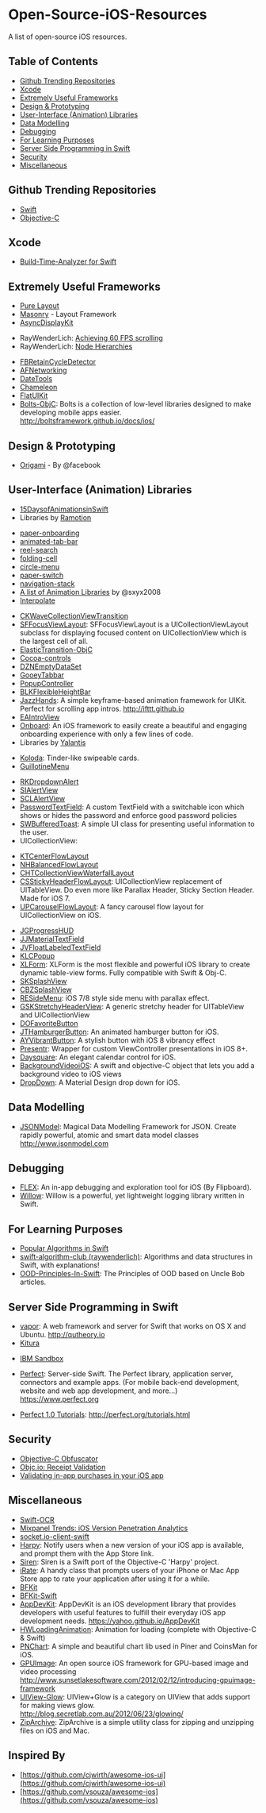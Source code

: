 # Open-Source-iOS-Resources
A list of open-source iOS resources.

## Table of Contents
* [Github Trending Repositories](#github-trending-repositories)
* [Xcode](#xcode)
* [Extremely Useful Frameworks](#extremely-useful-frameworks)
* [Design & Prototyping](#design-&-prototyping)
* [User-Interface (Animation) Libraries](#user-interface-animation-libraries)
* [Data Modelling](#data-modelling)
* [Debugging](#debugging)
* [For Learning Purposes](#for-learning-purposes)
* [Server Side Programming in Swift](#server-side-programming-in-swift)
* [Security](#security)
* [Miscellaneous](#miscellaneous)

## Github Trending Repositories
* [Swift](https://github.com/trending/swift?since=monthly)
* [Objective-C](https://github.com/trending/objective-c?since=monthly)

## Xcode
* [Build-Time-Analyzer for Swift](https://github.com/RobertGummesson/BuildTimeAnalyzer-for-Xcode)

## Extremely Useful Frameworks
* [Pure Layout](https://github.com/PureLayout/PureLayout)
* [Masonry](https://github.com/SnapKit/Masonry) - Layout Framework
* [AsyncDisplayKit](https://github.com/facebook/AsyncDisplayKit)
 - RayWenderLich: [Achieving 60 FPS scrolling](https://www.raywenderlich.com/86365/asyncdisplaykit-tutorial-achieving-60-fps-scrolling)
 - RayWenderLich: [Node Hierarchies](https://www.raywenderlich.com/107310/asyncdisplaykit-tutorial-node-hierarchies)
* [FBRetainCycleDetector](https://github.com/facebook/FBRetainCycleDetector)
* [AFNetworking](https://github.com/AFNetworking/AFNetworking)
* [DateTools](https://github.com/MatthewYork/DateTools)
* [Chameleon](https://github.com/ViccAlexander/Chameleon)
* [FlatUIKit](https://github.com/Grouper/FlatUIKit)
* [Bolts-ObjC](https://github.com/BoltsFramework/Bolts-ObjC): Bolts is a collection of low-level libraries designed to make developing mobile apps easier. http://boltsframework.github.io/docs/ios/

## Design & Prototyping
* [Origami](https://facebook.github.io/origami/) - By @facebook

## User-Interface (Animation) Libraries
* [15DaysofAnimationsinSwift](https://github.com/larrynatalicio/15DaysofAnimationsinSwift)
* Libraries by [Ramotion](https://github.com/Ramotion)
 - [paper-onboarding](https://github.com/Ramotion/paper-onboarding)
 - [animated-tab-bar](https://github.com/Ramotion/animated-tab-bar)
 - [reel-search](https://github.com/Ramotion/reel-search)
 - [folding-cell](https://github.com/Ramotion/folding-cell)
 - [circle-menu](https://github.com/Ramotion/circle-menu)
 - [paper-switch](https://github.com/Ramotion/paper-switch)
 - [navigation-stack](https://github.com/Ramotion/navigation-stack)
 - [A list of Animation Libraries](https://github.com/sxyx2008/awesome-ios-animation) by @sxyx2008
 - [Interpolate](https://github.com/marmelroy/Interpolate)
* [CKWaveCollectionViewTransition](https://github.com/CezaryKopacz/CKWaveCollectionViewTransition)
* [SFFocusViewLayout](https://github.com/fdzsergio/SFFocusViewLayout): SFFocusViewLayout is a UICollectionViewLayout subclass for displaying focused content on UICollectionView which is the largest cell of all.
* [ElasticTransition-ObjC](https://github.com/taglia3/ElasticTransition-ObjC)
* [Cocoa-controls](https://www.cocoacontrols.com/controls?platform_id=ios)
* [DZNEmptyDataSet](https://github.com/dzenbot/DZNEmptyDataSet)
* [GooeyTabbar](https://github.com/KittenYang/GooeyTabbar)
* [PopupController](https://github.com/daisuke310vvv/PopupController)
* [BLKFlexibleHeightBar](https://github.com/bryankeller/BLKFlexibleHeightBar)
* [JazzHands](https://github.com/IFTTT/JazzHands): A simple keyframe-based animation framework for UIKit. Perfect for scrolling app intros. http://ifttt.github.io
* [EAIntroView](https://github.com/ealeksandrov/EAIntroView)
* [Onboard](https://github.com/mamaral/Onboard): An iOS framework to easily create a beautiful and engaging onboarding experience with only a few lines of code.
* Libraries by [Yalantis](https://github.com/Yalantis)
 - [Koloda](https://github.com/Yalantis/Koloda): Tinder-like swipeable cards.
 - [GuillotineMenu](https://github.com/Yalantis/GuillotineMenu)
* [RKDropdownAlert](https://github.com/cwRichardKim/RKDropdownAlert)
* [SIAlertView](https://github.com/Sumi-Interactive/SIAlertView)
* [SCLAlertView](https://github.com/dogo/SCLAlertView)
* [PasswordTextField](https://github.com/PiXeL16/PasswordTextField): A custom TextField with a switchable icon which shows or hides the password and enforce good password policies
* [SWBufferedToast](https://github.com/sfwalsh/SWBufferedToast): A simple UI class for presenting useful information to the user.
* UICollectionView:
 - [KTCenterFlowLayout](https://github.com/keighl/KTCenterFlowLayout)
 - [NHBalancedFlowLayout](https://github.com/njdehoog/NHBalancedFlowLayout)
 - [CHTCollectionViewWaterfallLayout](https://github.com/chiahsien/CHTCollectionViewWaterfallLayout)
 - [CSStickyHeaderFlowLayout](https://github.com/jamztang/CSStickyHeaderFlowLayout): UICollectionView replacement of UITableView. Do even more like Parallax Header, Sticky Section Header. Made for iOS 7.
 - [UPCarouselFlowLayout](https://github.com/ink-spot/UPCarouselFlowLayout): A fancy carousel flow layout for UICollectionView on iOS.
* [JGProgressHUD](https://github.com/JonasGessner/JGProgressHUD)
* [JJMaterialTextField](https://github.com/juanjoguevara/JJMaterialTextField)
* [JVFloatLabeledTextField](https://github.com/jverdi/JVFloatLabeledTextField)
* [KLCPopup](https://github.com/jmascia/KLCPopup)
* [XLForm](https://github.com/xmartlabs/XLForm): XLForm is the most flexible and powerful iOS library to create dynamic table-view forms. Fully compatible with Swift & Obj-C.
* [SKSplashView](https://github.com/sachinkesiraju/SKSplashView)
* [CBZSplashView](https://github.com/callumboddy/CBZSplashView)
* [RESideMenu](https://github.com/romaonthego/RESideMenu): iOS 7/8 style side menu with parallax effect.
* [GSKStretchyHeaderView](https://github.com/gskbyte/GSKStretchyHeaderView): A generic stretchy header for UITableView and UICollectionView
* [DOFavoriteButton](https://github.com/okmr-d/DOFavoriteButton)
* [JTHamburgerButton](https://github.com/jonathantribouharet/JTHamburgerButton): An animated hamburger button for iOS.
* [AYVibrantButton](https://github.com/a1anyip/AYVibrantButton): A stylish button with iOS 8 vibrancy effect
* [Presentr](https://github.com/IcaliaLabs/Presentr): Wrapper for custom ViewController presentations in iOS 8+.
* [Daysquare](https://github.com/unixzii/Daysquare): An elegant calendar control for iOS.
* [BackgroundVideoiOS](https://github.com/Guzlan/BackgroundVideoiOS): A swift and objective-C object that lets you add a background video to iOS views
* [DropDown](https://github.com/AssistoLab/DropDown): A Material Design drop down for iOS.

## Data Modelling
* [JSONModel](https://github.com/JSONModel/JSONModel): Magical Data Modelling Framework for JSON. Create rapidly powerful, atomic and smart data model classes http://www.jsonmodel.com

## Debugging
* [FLEX](https://github.com/Flipboard/FLEX): An in-app debugging and exploration tool for iOS (By Flipboard).
* [Willow](https://github.com/Nike-Inc/Willow): Willow is a powerful, yet lightweight logging library written in Swift.

## For Learning Purposes
* [Popular Algorithms in Swift](https://github.com/hollance/swift-algorithm-club)
* [swift-algorithm-club (raywenderlich)](https://github.com/raywenderlich/swift-algorithm-club): Algorithms and data structures in Swift, with explanations! 
* [OOD-Principles-In-Swift](https://github.com/ochococo/OOD-Principles-In-Swift): The Principles of OOD based on Uncle Bob articles.

## Server Side Programming in Swift
* [vapor](https://github.com/qutheory/vapor): A web framework and server for Swift that works on OS X and Ubuntu. http://qutheory.io
* [Kitura](https://github.com/IBM-Swift/Kitura)
 - [IBM Sandbox](https://developer.ibm.com/swift/products/kitura/)
* [Perfect](https://github.com/PerfectlySoft/Perfect): Server-side Swift. The Perfect library, application server, connectors and example apps. (For mobile back-end development, website and web app development, and more...) https://www.perfect.org
 - [Perfect 1.0 Tutorials](http://perfect.org/tutorials.html): http://perfect.org/tutorials.html

## Security
* [Objective-C Obfuscator](https://github.com/Polidea/ios-class-guard)
* [Objc.io: Receipt Validation](https://www.objc.io/issues/17-security/receipt-validation/)
* [Validating in-app purchases in your iOS app](http://futurice.com/blog/validating-in-app-purchases-in-your-ios-app)

## Miscellaneous
* [Swift-OCR](https://github.com/garnele007/SwiftOCR)
* [Mixpanel Trends: iOS Version Penetration Analytics](https://mixpanel.com/trends/#report/ios_frag)
* [socket.io-client-swift](https://github.com/socketio/socket.io-client-swift)
* [Harpy](https://github.com/ArtSabintsev/Harpy): Notify users when a new version of your iOS app is available, and prompt them with the App Store link.
* [Siren](https://github.com/ArtSabintsev/Siren): Siren is a Swift port of the Objective-C 'Harpy' project.
* [iRate](https://github.com/nicklockwood/iRate): A handy class that prompts users of your iPhone or Mac App Store app to rate your application after using it for a while.
* [BFKit](https://github.com/FabrizioBrancati/BFKit)
* [BFKit-Swift](https://github.com/FabrizioBrancati/BFKit-Swift)
* [AppDevKit](https://github.com/yahoo/AppDevKit): AppDevKit is an iOS development library that provides developers with useful features to fulfill their everyday iOS app development needs. https://yahoo.github.io/AppDevKit
* [HWLoadingAnimation](https://github.com/Loveway/HWLoadingAnimation): Animation for loading (complete with Objective-C & Swift)
* [PNChart](https://github.com/kevinzhow/PNChart): A simple and beautiful chart lib used in Piner and CoinsMan for iOS.
* [GPUImage](https://github.com/BradLarson/GPUImage): An open source iOS framework for GPU-based image and video processing http://www.sunsetlakesoftware.com/2012/02/12/introducing-gpuimage-framework
* [UIView-Glow](https://github.com/thesecretlab/UIView-Glow): UIView+Glow is a category on UIView that adds support for making views glow. http://blog.secretlab.com.au/2012/06/23/glowing/
* [ZipArchive](https://github.com/ZipArchive/ZipArchive): ZipArchive is a simple utility class for zipping and unzipping files on iOS and Mac.

## Inspired By
* [https://github.com/cjwirth/awesome-ios-ui](https://github.com/cjwirth/awesome-ios-ui)
* [https://github.com/vsouza/awesome-ios](https://github.com/vsouza/awesome-ios)
